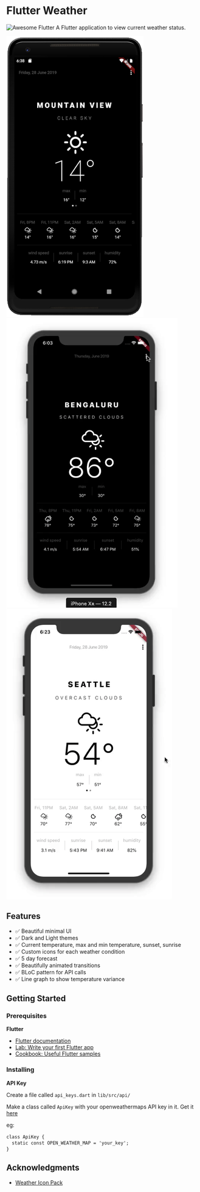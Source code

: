 # Flutter Weather
 <img alt="Awesome Flutter" src="https://img.shields.io/badge/Awesome-Flutter-blue.svg?longCache=true&style=flat-square" />
A Flutter application to view current weather status.


![android](./screenshots/android.png?raw=true 'android')
![ios](./screenshots/ios.gif?raw=true 'ios')
![ios](./screenshots/ios_chart.gif?raw=true 'ios')

## Features
- :white_check_mark: Beautiful minimal UI
- :white_check_mark: Dark and Light themes
- :white_check_mark: Current temperature, max and min temperature, sunset, sunrise
- :white_check_mark: Custom icons for each weather condition
- :white_check_mark: 5 day forecast
- :white_check_mark: Beautifully animated transitions
- :white_check_mark: BLoC pattern for API calls
- :white_check_mark: Line graph to show temperature variance

## Getting Started

### Prerequisites
**Flutter**
- [Flutter documentation](https://flutter.dev/docs)
- [Lab: Write your first Flutter app](https://flutter.dev/docs/get-started/codelab)
- [Cookbook: Useful Flutter samples](https://flutter.dev/docs/cookbook)


### Installing

**API Key**

Create a file called `api_keys.dart` in `lib/src/api/`

Make a class called `ApiKey` with your openweathermaps API key in it. Get it [here](https://openweathermap.org/api)

eg:
  ```
  class ApiKey {
    static const OPEN_WEATHER_MAP = 'your_key';
  }
  ```


## Acknowledgments

* [Weather Icon Pack](https://erikflowers.github.io/weather-icons/)



